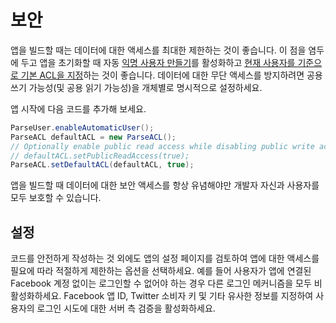 # 보안

앱을 빌드할 때는 데이터에 대한 액세스를 최대한 제한하는 것이 좋습니다.  이 점을 염두에 두고 앱을 초기화할 때 자동 [익명 사용자 만들기](#users-anonymous)를 활성화하고 [현재 사용자를 기준으로 기본 ACL을 지정](#users-acls)하는 것이 좋습니다.  데이터에 대한 무단 액세스를 방지하려면 공용 쓰기 가능성(및 공용 읽기 가능성)을 개체별로 명시적으로 설정하세요.

앱 시작에 다음 코드를 추가해 보세요.

```java
ParseUser.enableAutomaticUser();
ParseACL defaultACL = new ParseACL();
// Optionally enable public read access while disabling public write access.
// defaultACL.setPublicReadAccess(true);
ParseACL.setDefaultACL(defaultACL, true);
```

앱을 빌드할 때 데이터에 대한 보안 액세스를 항상 유념해야만 개발자 자신과 사용자를 모두 보호할 수 있습니다.

## 설정

코드를 안전하게 작성하는 것 외에도 앱의 설정 페이지를 검토하여 앱에 대한 액세스를 필요에 따라 적절하게 제한하는 옵션을 선택하세요.  예를 들어 사용자가 앱에 연결된 Facebook 계정 없이는 로그인할 수 없어야 하는 경우 다른 로그인 메커니즘을 모두 비활성화하세요.  Facebook 앱 ID, Twitter 소비자 키 및 기타 유사한 정보를 지정하여 사용자의 로그인 시도에 대한 서버 측 검증을 활성화하세요.